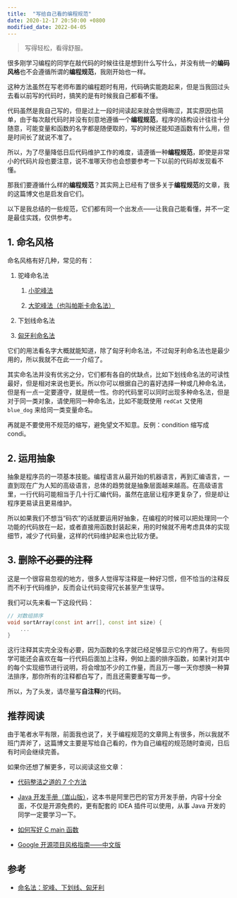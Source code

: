 ```yaml
---
title:  "写给自己看的编程规范"
date: 2020-12-17 20:50:00 +0800
modified_date: 2022-04-05
---
```


> 写得轻松，看得舒服。

很多刚学习编程的同学在敲代码的时候往往是想到什么写什么，并没有统一的**编码风格**也不会遵循所谓的**编程规范**，我刚开始也一样。

这种方法虽然在写老师布置的编程题时有用，代码确实能跑起来，但是当我回过头去看以前写的代码时，搞笑的是有时候我自己都看不懂。

代码虽然是我自己写的，但是过上一段时间读起来就会觉得晦涩，其实原因也简单，由于每次敲代码时并没有刻意地遵循一个**编程规范**，程序的结构设计往往十分随意，可能变量和函数的名字都是随便取的，写的时候还能知道函数有什么用，但是时间长了就说不准了。  

所以，为了尽量降低日后代码维护工作的难度，请遵循一种**编程规范**，即使是非常小的代码片段也要注意，说不准哪天你也会想要参考一下以前的代码却发现看不懂。  

那我们要遵循什么样的**编程规范**？其实网上已经有了很多关于**编程规范**的文章，我的这篇博文也是启发自它们。  

以下是我总结的一些规范，它们都有同一个出发点——让我自己能看懂，并不一定是最佳实践，仅供参考。  

## 1. 命名风格

命名风格有好几种，常见的有：

1. 驼峰命名法  

   1. [小驼峰法](https://baike.baidu.com/item/%E9%AA%86%E9%A9%BC%E5%91%BD%E5%90%8D%E6%B3%95#2_1)

   2. [大驼峰法（也叫帕斯卡命名法）](https://baike.baidu.com/item/%E9%AA%86%E9%A9%BC%E5%91%BD%E5%90%8D%E6%B3%95#2_2)  

2. 下划线命名法  

3. [匈牙利命名法](https://baike.baidu.com/item/%E5%8C%88%E7%89%99%E5%88%A9%E5%91%BD%E5%90%8D%E6%B3%95)  

它们的用法看名字大概就能知道，除了匈牙利命名法，不过匈牙利命名法也是最少用的，所以我就不在此一一介绍了。  

其实命名法并没有优劣之分，它们都有各自的优缺点，比如下划线命名法的可读性最好，但是相对来说也更长。所以你可以根据自己的喜好选择一种或几种命名法，但是有一点一定要遵守，就是统一性。你的代码里可以同时出现多种命名法，但是对于同一类对象，请使用同一种命名法，比如不能既使用 `redCat` 又使用 `blue_dog` 来给同一类变量命名。  

再就是不要使用不规范的缩写，避免望文不知意。反例：condition 缩写成 condi。  

## 2. 运用抽象

抽象是程序员的一项基本技能。编程语言从最开始的机器语言，再到汇编语言，一直到现在广为人知的高级语言，总体的趋势就是抽象层面越来越高。在高级语言里，一行代码可能相当于几十行汇编代码，虽然在底层让程序更复杂了，但是却让程序更易读且更易维护。  

所以如果我们不想当“码农”的话就要运用好抽象，在编程的时候可以把处理同一个功能的代码放在一起，或者直接用函数封装起来，用的时候就不用考虑具体的实现细节，减少了代码量，这样的代码维护起来也比较方便。  

## 3. 删除~~不必要的注释~~

这是一个很容易忽视的地方，很多人觉得写注释是一种好习惯，但不恰当的注释反而不利于代码维护，反而会让代码变得冗长甚至产生误导。  

我们可以先来看一下这段代码：  
```cpp
// 对数组排序
void sortArray(const int arr[], const int size) {
    ...
}
```

这行注释其实完全没有必要，因为函数的名字就已经足够显示它的作用了。有些同学可能还会喜欢在每一行代码后面加上注释，例如上面的排序函数，如果针对其中的每个实现细节进行说明，将会增加不少的工作量，而且万一哪一天你想换一种算法排序，那你所有的注释都白写了，而且还需要重写每一步。  

所以，为了头发，请尽量写**自注释**的代码。  

## 推荐阅读

由于笔者水平有限，前面我也说了，关于编程规范的文章网上有很多，所以我就不班门弄斧了，这篇博文主要是写给自己看的，作为自己编程的规范随时查阅，日后有时间会继续完善。  

如果你还想了解更多，可以阅读这些文章：  

- [代码整洁之道的 7 个方法](https://juejin.cn/post/6904047941883789319)  

- [Java 开发手册（嵩山版）](https://github.com/alibaba/p3c/blob/master/Java%E5%BC%80%E5%8F%91%E6%89%8B%E5%86%8C%EF%BC%88%E5%B5%A9%E5%B1%B1%E7%89%88%EF%BC%89.pdf)，这本书是阿里巴巴的官方开发手册，内容十分全面，不仅是开源免费的，更有配套的 IDEA 插件可以使用，从事 Java 开发的同学一定要学习一下。  

- [如何写好 C main 函数](https://juejin.cn/post/6844903861786771469)  

- [Google 开源项目风格指南——中文版](https://zh-google-styleguide.readthedocs.io/en/latest/)

## 参考

- [命名法：驼峰、下划线、匈牙利](https://www.cnblogs.com/linuxAndMcu/p/11280748.html)  